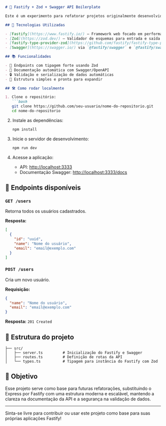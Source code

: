 
````markdown
# 🧪 Fastify + Zod + Swagger API Boilerplate

Este é um experimento para refatorar projetos originalmente desenvolvidos com **Express** para utilizar o **Fastify**, ganhando mais performance e uma integração elegante com **Swagger** para geração automática de documentação da API.

## 🚀 Tecnologias Utilizadas

- [Fastify](https://www.fastify.io/) — Framework web focado em performance
- [Zod](https://zod.dev/) — Validador de esquemas para entrada e saída de dados
- [fastify-type-provider-zod](https://github.com/fastify/fastify-type-provider-zod) — Integração entre Fastify e Zod
- [Swagger](https://swagger.io/) via `@fastify/swagger` e `@fastify/swagger-ui`

## 📚 Funcionalidades

- 🚀 Endpoints com tipagem forte usando Zod
- 📄 Documentação automática com Swagger/OpenAPI
- 🔒 Validação e serialização de dados automáticas
- 🧪 Estrutura simples e pronta para expandir

## 🛠️ Como rodar localmente

1. Clone o repositório:
   ```bash
   git clone https://github.com/seu-usuario/nome-do-repositorio.git
   cd nome-do-repositorio
````

2. Instale as dependências:

   ```bash
   npm install
   ```

3. Inicie o servidor de desenvolvimento:

   ```bash
   npm run dev
   ```

4. Acesse a aplicação:

   * API: [http://localhost:3333](http://localhost:3333)
   * Documentação Swagger: [http://localhost:3333/docs](http://localhost:3333/docs)

## 🧪 Endpoints disponíveis

### `GET /users`

Retorna todos os usuários cadastrados.

**Resposta:**

```json
[
  {
    "id": "uuid",
    "name": "Nome do usuário",
    "email": "email@exemplo.com"
  }
]
```

### `POST /users`

Cria um novo usuário.

**Requisição:**

```json
{
  "name": "Nome do usuário",
  "email": "email@exemplo.com"
}
```

**Resposta:** `201 Created`

## 📁 Estrutura do projeto

```
├── src/
│   ├── server.ts         # Inicialização do Fastify e Swagger
│   ├── routes.ts         # Definição de rotas da API
│   └── types.ts          # Tipagem para instância do Fastify com Zod
```

## 🧭 Objetivo

Esse projeto serve como base para futuras refatorações, substituindo o Express por Fastify com uma estrutura moderna e escalável, mantendo a clareza na documentação da API e a segurança na validação de dados.

---

Sinta-se livre para contribuir ou usar este projeto como base para suas próprias aplicações Fastify!


